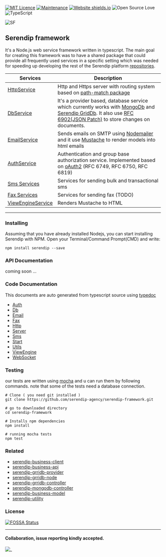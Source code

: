 
[![MIT Licence](https://badges.frapsoft.com/os/mit/mit.svg?v=103)](https://opensource.org/licenses/mit-license.php)
[![Maintenance](https://img.shields.io/badge/Maintained%3F-yes-green.svg)](https://GitHub.com/m-esm/serendip/graphs/commit-activity)
[![Website shields.io](https://img.shields.io/website-up-down-green-red/http/shields.io.svg)](https://serendip.agency/)
![Open Source Love](https://badges.frapsoft.com/os/v1/open-source.png?v=103)
![TypeScript](https://badges.frapsoft.com/typescript/love/typescript.svg?v=101)


![SF](https://raw.githubusercontent.com/serendip-agency/serendip-framework/master/readme_icon.png " ")
## Serendip framework

  It's a Node.js web service framework written in typescript. The main goal for creating this framework was to have a shared package that could provide all frequently used services in a specific setting which was needed for speeding up developing the rest of the Serendip platform [repositories](https://github.com/serendip-agency).

| Services | Description |
|-|-| 
| [HttpService](doc/classes/http.httpservice.md) | Http and Https server with routing system based on [path-match package]( https://npmjs.com/package/path-match )
| [DbService](doc/classes/db.dbservice.md) | It's a provider based, database service which currently works with [MongoDb]( https://npmjs.com/package/serendip-mongodb-provider ) and [Serendip GridDb]( https://npmjs.com/package/serendip-mongodb-provider ). It also use [RFC 6902(JSON Patch)](https://github.com/chbrown/rfc6902) to store changes on documents.
| [EmailService](doc/classes/email.emailservice.md) | Sends emails on SMTP using [Nodemailer]( https://npmjs.com/package/nodemailer ) and it use [Mustache]( https://npmjs.com/package/mustache ) to render models into html emails
| [AuthService](doc/classes/auth.authservice.md) | Authentication and group base authorization service. Implemented based on [oAuth2]( https://oauth.net/2/ ) (RFC 6749, RFC 6750, RFC 6819)
| [Sms Services](doc/modules/sms.md) | Services for sending bulk and transactional sms  
| [Fax Services](doc/modules/fax.md) | Services for sending fax (TODO)
| [ViewEngineService](doc/classes/viewengine.viewengineservice.md) | Renders Mustache to HTML
 
---

### Installing
Assuming that you have already installed Nodejs, you can start installing Serendip with NPM.
Open your Terminal/Command Prompt(CMD) and write:

```
npm install serendip --save
```

### API Documentation
coming soon ...

### Code Documentation
This documents are auto generated from typescript source using [typedoc](https://github.com/TypeStrong/typedoc)

* [Auth](doc/modules/auth.md)
* [Db](doc/modules/db.md)
* [Email](doc/modules/email.md)
* [Fax](doc/modules/fax.md)
* [Http](doc/modules/http.md)
* [Server](doc/modules/server.md)
* [Sms](doc/modules/sms.md)
* [Start](doc/modules/start.md)
* [Utils](doc/modules/utils.md)
* [ViewEngine](doc/modules/viewengine.md)
* [WebSocket](doc/modules/websocket.md)


### Testing
our tests are written using [mocha](https://github.com/mochajs/mocha) and u can run them by following commands.
 note that some of the tests need a database connection.
```
# Clone ( you need git installed )
git clone https://github.com/serendip-agency/serendip-framework.git

# go to downloaded directory
cd serendip-framework

# Installs npm dependencies
npm install

# running mocha tests
npm test

```

### Related
* [serendip-business-client](https://github.com/serendip-agency/serendip-business-client)
* [serendip-business-api](https://github.com/serendip-agency/serendip-business-api)
* [serendip-grridb-provider](https://github.com/serendip-agency/serendip-grridb-provider)
* [serendip-grridb-node](https://github.com/serendip-agency/serendip-grridb-node)
* [serendip-grridb-controller](https://github.com/serendip-agency/serendip-grridb-controller)
* [serendip-mongodb-controller](https://github.com/serendip-agency/serendip-mongodb-controller)
* [serendip-business-model](https://github.com/serendip-agency/serendip-business-model)
* [serendip-utility](https://github.com/serendip-agency/utility)

### License
[![FOSSA Status](https://app.fossa.io/api/projects/git%2Bgithub.com%2Fm-esm%2Fserendip.svg?type=large)](https://app.fossa.io/projects/git%2Bgithub.com%2Fm-esm%2Fserendip?ref=badge_large)

___

#### Collaboration, issue reporting kindly accepted.

![_](https://serendip.agency/assets/svg/serendip-architecture.svg "serendip architecture")
 
